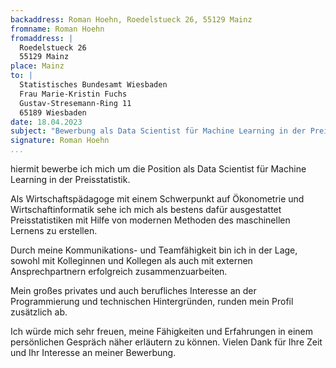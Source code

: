 ```yaml
---
backaddress: Roman Hoehn, Roedelstueck 26, 55129 Mainz
fromname: Roman Hoehn
fromaddress: |
  Roedelstueck 26
  55129 Mainz
place: Mainz
to: |
  Statistisches Bundesamt Wiesbaden  
  Frau Marie-Kristin Fuchs  
  Gustav-Stresemann-Ring 11  
  65189 Wiesbaden  
date: 18.04.2023
subject: "Bewerbung als Data Scientist für Machine Learning in der Preisstatistik (w/m/d) – Job-ID: 306/23"
signature: Roman Hoehn
...
```

hiermit bewerbe ich mich um die Position als Data Scientist für Machine Learning in der Preisstatistik.

Als Wirtschaftspädagoge mit einem Schwerpunkt auf Ökonometrie und Wirtschaftinformatik sehe ich mich als bestens dafür ausgestattet Preisstatistiken mit Hilfe von modernen Methoden des maschinellen Lernens zu erstellen.

Durch meine Kommunikations- und Teamfähigkeit bin ich in der Lage, sowohl mit Kolleginnen und Kollegen als auch mit externen Ansprechpartnern erfolgreich zusammenzuarbeiten. 

Mein großes privates und auch berufliches Interesse an der Programmierung und technischen Hintergründen, runden mein Profil zusätzlich ab.

Ich würde mich sehr freuen, meine Fähigkeiten und Erfahrungen in einem persönlichen Gespräch näher erläutern zu können. Vielen Dank für Ihre Zeit und Ihr Interesse an meiner Bewerbung.


